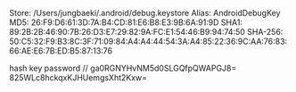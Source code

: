 Store: /Users/jungbaeki/.android/debug.keystore
Alias: AndroidDebugKey
MD5: 26:F9:D6:61:3D:7A:B4:CD:81:E6:B8:E3:9B:6A:91:9D
SHA1: 89:2B:2B:46:90:7B:26:D3:E7:29:82:9A:FC:E1:54:46:B9:94:74:50
SHA-256: 50:C5:32:F9:B3:8C:3F:71:09:84:A4:A4:44:54:3A:A4:85:22:36:9C:AA:76:83:66:AE:E6:7B:ED:B5:87:13:76

hash key password
// ga0RGNYHvNM5d0SLGQfpQWAPGJ8=
825WLc8hckqxKJHUemgsXht2Kxw=